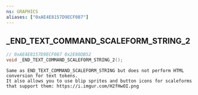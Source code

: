 ```yaml
---
ns: GRAPHICS
aliases: ["0xAE4E8157D9ECF087"]
---
```

## _END_TEXT_COMMAND_SCALEFORM_STRING_2

```c
// 0xAE4E8157D9ECF087 0x2E80DB52
void _END_TEXT_COMMAND_SCALEFORM_STRING_2();
```

```
Same as END_TEXT_COMMAND_SCALEFORM_STRING but does not perform HTML conversion for text tokens.
It also allows you to use blip sprites and button icons for scaleforms that support them: https://i.imgur.com/H2fHwOI.png
```


